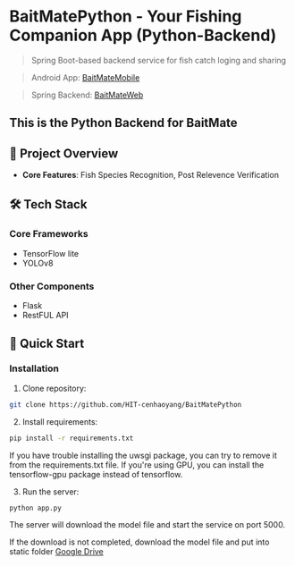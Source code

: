 # BaitMatePython - Your Fishing Companion App (Python-Backend)

> Spring Boot-based backend service for fish catch loging and sharing

> Android App: [BaitMateMobile](https://github.com/Wionerlol/BaitmateMobile)

> Spring Backend: [BaitMateWeb](https://github.com/Zzzhiye/BaitMateWeb/)

## This is the Python Backend for BaitMate

## 📌 Project Overview

- **Core Features**: Fish Species Recognition, Post Relevence Verification

## 🛠️ Tech Stack

### Core Frameworks
- TensorFlow lite
- YOLOv8

### Other Components
- Flask
- RestFUL API

## 🚀 Quick Start

### Installation
1. Clone repository:
```bash
git clone https://github.com/HIT-cenhaoyang/BaitMatePython
```
2. Install requirements:
```bash
pip install -r requirements.txt
```
If you have trouble installing the uwsgi package, you can try to remove it from the requirements.txt file.
If you're using GPU, you can install the tensorflow-gpu package instead of tensorflow.

3. Run the server:
```bash
python app.py
```
The server will download the model file and start the service on port 5000.

If the download is not completed, download the model file and put into static folder
[Google Drive](https://drive.google.com/file/d/10GeQtSWnextXzLuIAfc9c81cykvLkEVj/view?usp=drive_link)
